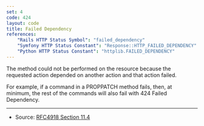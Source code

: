 ```yaml
---
set: 4
code: 424
layout: code
title: Failed Dependency
references:
    "Rails HTTP Status Symbol": "failed_dependency"
    "Symfony HTTP Status Constant": "Response::HTTP_FAILED_DEPENDENCY"
    "Python HTTP Status Constant": "httplib.FAILED_DEPENDENCY"
---
```


The method could not be performed on the resource because the requested
action depended on another action and that action failed.

For example, if a command in a PROPPATCH method fails, then, at minimum,
the rest of the commands will also fail with 424 Failed Dependency.

---

* Source: [RFC4918 Section 11.4][1]

[1]: <https://datatracker.ietf.org/doc/html/rfc4918#section-11.4>
